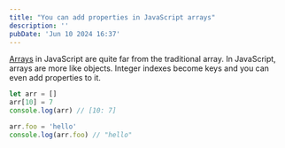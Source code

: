 ```yaml
---
title: "You can add properties in JavaScript arrays"
description: ''
pubDate: 'Jun 10 2024 16:37'
---
```


[Arrays](/notes/arrays) in JavaScript are quite far from the traditional array. In JavaScript, arrays are more like objects. Integer indexes become keys and you can even add properties to it.

```js
let arr = []
arr[10] = 7
console.log(arr) // [10: 7]

arr.foo = 'hello'
console.log(arr.foo) // "hello"
```